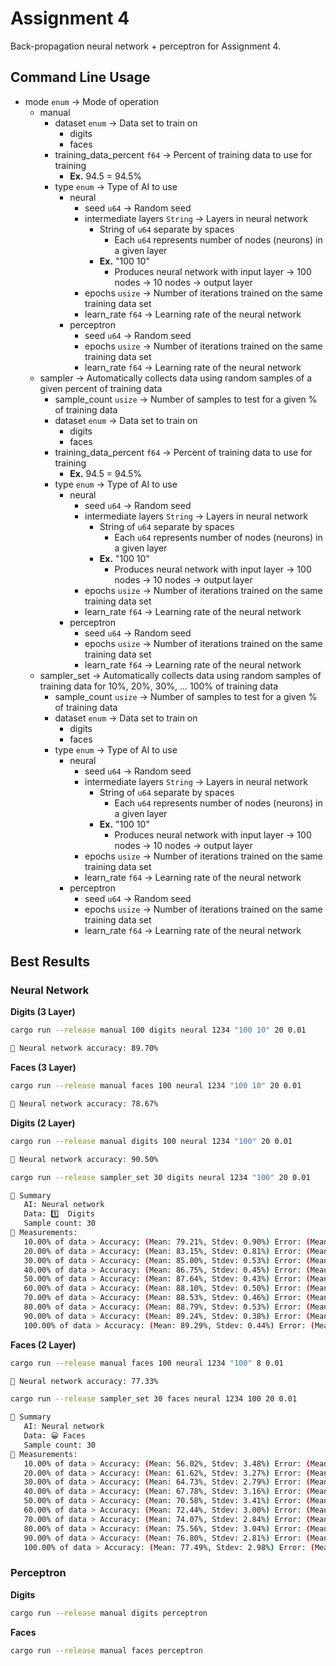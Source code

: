# Assignment 4

Back-propagation neural network + perceptron for Assignment 4.

## Command Line Usage

- mode `enum` -> Mode of operation
  - manual
    - dataset `enum` -> Data set to train on
      - digits
      - faces
    - training_data_percent `f64` -> Percent of training data to use for training
      - **Ex.** 94.5 = 94.5%
    - type `enum` -> Type of AI to use
      - neural
        - seed `u64` -> Random seed
        - intermediate layers `String` -> Layers in neural network
          - String of `u64` separate by spaces
            - Each `u64` represents number of nodes (neurons) in a given layer
          - **Ex.** "100 10"
            - Produces neural network with input layer -> 100 nodes -> 10 nodes -> output layer
        - epochs `usize` -> Number of iterations trained on the same training data set
        - learn_rate `f64` -> Learning rate of the neural network
      - perceptron 
        - seed `u64` -> Random seed
        - epochs `usize` -> Number of iterations trained on the same training data set
        - learn_rate `f64` -> Learning rate of the neural network
  - sampler -> Automatically collects data using random samples of a given percent of training data
    - sample_count `usize` -> Number of samples to test for a given % of training data
    - dataset `enum` -> Data set to train on
      - digits
      - faces
    - training_data_percent `f64` -> Percent of training data to use for training
      - **Ex.** 94.5 = 94.5%
    - type `enum` -> Type of AI to use
      - neural
        - seed `u64` -> Random seed
        - intermediate layers `String` -> Layers in neural network
          - String of `u64` separate by spaces
            - Each `u64` represents number of nodes (neurons) in a given layer
          - **Ex.** "100 10"
            - Produces neural network with input layer -> 100 nodes -> 10 nodes -> output layer
        - epochs `usize` -> Number of iterations trained on the same training data set
        - learn_rate `f64` -> Learning rate of the neural network
      - perceptron 
        - seed `u64` -> Random seed
        - epochs `usize` -> Number of iterations trained on the same training data set
        - learn_rate `f64` -> Learning rate of the neural network
  - sampler_set -> Automatically collects data using random samples of training data for 10%, 20%, 30%, ... 100% of training data
    - sample_count `usize` -> Number of samples to test for a given % of training data
    - dataset `enum` -> Data set to train on
      - digits
      - faces
    - type `enum` -> Type of AI to use
      - neural
        - seed `u64` -> Random seed
        - intermediate layers `String` -> Layers in neural network
          - String of `u64` separate by spaces
            - Each `u64` represents number of nodes (neurons) in a given layer
          - **Ex.** "100 10"
            - Produces neural network with input layer -> 100 nodes -> 10 nodes -> output layer
        - epochs `usize` -> Number of iterations trained on the same training data set
        - learn_rate `f64` -> Learning rate of the neural network
      - perceptron 
        - seed `u64` -> Random seed
        - epochs `usize` -> Number of iterations trained on the same training data set
        - learn_rate `f64` -> Learning rate of the neural network

## Best Results

### Neural Network

**Digits (3 Layer)**
```bash
cargo run --release manual 100 digits neural 1234 "100 10" 20 0.01

📄 Neural network accuracy: 89.70%
```

**Faces (3 Layer)**
```bash
cargo run --release manual faces 100 neural 1234 "100 10" 20 0.01

📄 Neural network accuracy: 78.67%
```

**Digits (2 Layer)**
```bash
cargo run --release manual digits 100 neural 1234 "100" 20 0.01

📄 Neural network accuracy: 90.50%

cargo run --release sampler_set 30 digits neural 1234 "100" 20 0.01

📝 Summary
   AI: Neural network
   Data: 1️⃣  Digits
   Sample count: 30
🎯 Measurements:
   10.00% of data > Accuracy: (Mean: 79.21%, Stdev: 0.90%) Error: (Mean: 20.79%, Stdev: 0.90%) Time: (Mean: 8.6735s, Stdev: 0.8755s)
   20.00% of data > Accuracy: (Mean: 83.15%, Stdev: 0.81%) Error: (Mean: 16.85%, Stdev: 0.81%) Time: (Mean: 14.7276s, Stdev: 2.6994s)
   30.00% of data > Accuracy: (Mean: 85.00%, Stdev: 0.53%) Error: (Mean: 15.00%, Stdev: 0.53%) Time: (Mean: 19.7802s, Stdev: 4.3566s)
   40.00% of data > Accuracy: (Mean: 86.75%, Stdev: 0.45%) Error: (Mean: 13.25%, Stdev: 0.45%) Time: (Mean: 24.0922s, Stdev: 5.8281s)
   50.00% of data > Accuracy: (Mean: 87.64%, Stdev: 0.43%) Error: (Mean: 12.36%, Stdev: 0.43%) Time: (Mean: 28.1836s, Stdev: 7.8986s)
   60.00% of data > Accuracy: (Mean: 88.10%, Stdev: 0.50%) Error: (Mean: 11.90%, Stdev: 0.50%) Time: (Mean: 31.6786s, Stdev: 9.7489s)
   70.00% of data > Accuracy: (Mean: 88.53%, Stdev: 0.46%) Error: (Mean: 11.47%, Stdev: 0.46%) Time: (Mean: 34.8036s, Stdev: 11.7708s)
   80.00% of data > Accuracy: (Mean: 88.79%, Stdev: 0.53%) Error: (Mean: 11.21%, Stdev: 0.53%) Time: (Mean: 37.5439s, Stdev: 13.6510s)
   90.00% of data > Accuracy: (Mean: 89.24%, Stdev: 0.38%) Error: (Mean: 10.76%, Stdev: 0.38%) Time: (Mean: 40.1272s, Stdev: 16.5481s)
   100.00% of data > Accuracy: (Mean: 89.29%, Stdev: 0.44%) Error: (Mean: 10.71%, Stdev: 0.44%) Time: (Mean: 42.2255s, Stdev: 18.5556s)
```

**Faces (2 Layer)**
```bash
cargo run --release manual faces 100 neural 1234 "100" 8 0.01

📄 Neural network accuracy: 77.33%

cargo run --release sampler_set 30 faces neural 1234 100 20 0.01

📝 Summary
   AI: Neural network
   Data: 😀 Faces
   Sample count: 30
🎯 Measurements:
   10.00% of data > Accuracy: (Mean: 56.02%, Stdev: 3.48%) Error: (Mean: 43.98%, Stdev: 3.48%) Time: (Mean: 12.9332s, Stdev: 0.3914s)
   20.00% of data > Accuracy: (Mean: 61.62%, Stdev: 3.27%) Error: (Mean: 38.38%, Stdev: 3.27%) Time: (Mean: 24.0357s, Stdev: 1.9125s)
   30.00% of data > Accuracy: (Mean: 64.73%, Stdev: 2.79%) Error: (Mean: 35.27%, Stdev: 2.79%) Time: (Mean: 33.8300s, Stdev: 3.9136s)
   40.00% of data > Accuracy: (Mean: 67.78%, Stdev: 3.16%) Error: (Mean: 32.22%, Stdev: 3.16%) Time: (Mean: 42.4230s, Stdev: 6.4317s)
   50.00% of data > Accuracy: (Mean: 70.58%, Stdev: 3.41%) Error: (Mean: 29.42%, Stdev: 3.41%) Time: (Mean: 50.5396s, Stdev: 9.1878s)
   60.00% of data > Accuracy: (Mean: 72.44%, Stdev: 3.00%) Error: (Mean: 27.56%, Stdev: 3.00%) Time: (Mean: 57.0013s, Stdev: 12.7517s)
   70.00% of data > Accuracy: (Mean: 74.07%, Stdev: 2.84%) Error: (Mean: 25.93%, Stdev: 2.84%) Time: (Mean: 62.0311s, Stdev: 17.4784s)
   80.00% of data > Accuracy: (Mean: 75.56%, Stdev: 3.04%) Error: (Mean: 24.44%, Stdev: 3.04%) Time: (Mean: 66.1159s, Stdev: 22.7924s)
   90.00% of data > Accuracy: (Mean: 76.80%, Stdev: 2.81%) Error: (Mean: 23.20%, Stdev: 2.81%) Time: (Mean: 69.3053s, Stdev: 28.0580s)
   100.00% of data > Accuracy: (Mean: 77.49%, Stdev: 2.98%) Error: (Mean: 22.51%, Stdev: 2.98%) Time: (Mean: 72.2341s, Stdev: 32.5746s)

```

### Perceptron

**Digits**
```bash
cargo run --release manual digits perceptron
```

**Faces**
```bash
cargo run --release manual faces perceptron
```